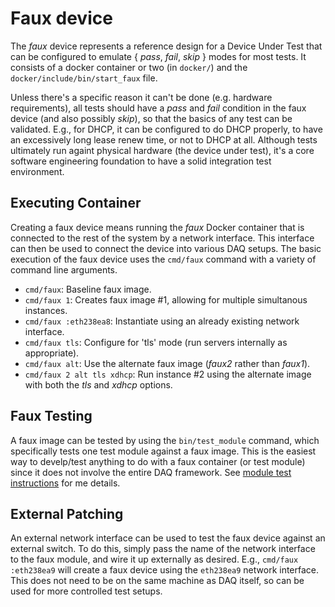 # Faux device

The _faux_ device represents a reference design for a Device Under Test that can
be configured to emulate { _pass_, _fail_, _skip_ } modes for most tests. It
consists of a docker container or two (in `docker/`) and the `docker/include/bin/start_faux` file.

Unless there's a specific reason it can't be done (e.g. hardware requirements), all tests
should have a _pass_ and _fail_ condition in the faux device (and also possibly _skip_),
so that the basics of any test can be validated. E.g., for DHCP, it can be configured
to do DHCP properly, to have an excessively long lease renew time, or not to DHCP at all.
Although tests ultimately run againt physical hardware (the device under test), it's a
core software engineering foundation to have a solid integration test environment.

## Executing Container

Creating a faux device means running the _faux_ Docker container that is connected to
the rest of the system by a network interface. This interface can then be used to
connect the device into various DAQ setups. The basic execution of the faux device
uses the `cmd/faux` command with a variety of command line arguments.

* `cmd/faux`: Baseline faux image.
* `cmd/faux 1`: Creates faux image #1, allowing for multiple simultanous instances.
* `cmd/faux :eth238ea8`: Instantiate using an already existing network interface.
* `cmd/faux tls`: Configure for 'tls' mode (run servers internally as appropriate).
* `cmd/faux alt`: Use the alternate faux image (_faux2_ rather than _faux1_).
* `cmd/faux 2 alt tls xdhcp`: Run instance #2 using the alternate image with both the
_tls_ and _xdhcp_ options.

## Faux Testing

A faux image can be tested by using the `bin/test_module` command, which specifically
tests one test module against a faux image. This is the easiest way to develp/test
anything to do with a faux container (or test module) since it does not involve the
entire DAQ framework. See [module test instructions](module_test.md) for me details.

## External Patching

An external network interface can be used to test the faux device against an external
switch. To do this, simply pass the name of the network interface to the faux module,
and wire it up externally as desired. E.g., `cmd/faux :eth238ea9` will create a faux
device using the `eth238ea9` network interface. This does not need to be on the same
machine as DAQ itself, so can be used for more controlled test setups.

